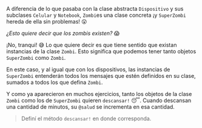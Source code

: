 A diferencia de lo que pasaba con la clase abstracta `Dispositivo` y sus subclases `Celular` y `Notebook`, `Zombi`es una clase concreta ¡y `SuperZombi` hereda de ella sin problemas! :open_mouth:

_¿Esto quiere decir que los zombis existen?_ :scream:

¡No, tranqui! :sweat_smile: Lo que quiere decir es que tiene sentido que existan instancias de la clase `Zombi`. Esto significa que podemos tener tanto objetos `SuperZombi` como `Zombi`.

En este caso, y al igual que con los dispositivos, las instancias de `SuperZombi` entenderán todos los mensajes que estén definidos en su clase, sumados a todos los que defina `Zombi`.

Y como ya aparecieron en muchos ejercicios, tanto los objetos de la clase `Zombi` como los de `SuperZombi` quieren `descansar!` :sleeping:. Cuando descansan una cantidad de minutos, su `@salud` se incrementa en esa cantidad. 

> Definí el método `descansar!` en donde corresponda.